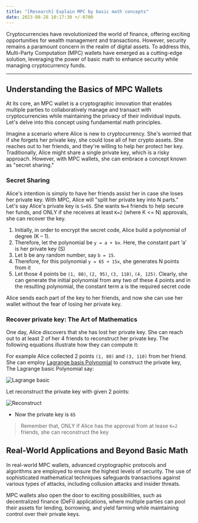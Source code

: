 ```yaml
---
title: "[Research] Explain MPC by basic math concepts"
date: 2023-08-28 10:17:30 +/-0700
---
```


Cryptocurrencies have revolutionized the world of finance, offering exciting opportunities for wealth management and transactions. However, security remains a paramount concern in the realm of digital assets. To address this, Multi-Party Computation (MPC) wallets have emerged as a cutting-edge solution, leveraging the power of basic math to enhance security while managing cryptocurrency funds.

---

## Understanding the Basics of MPC Wallets
At its core, an MPC wallet is a cryptographic innovation that enables multiple parties to collaboratively manage and transact with cryptocurrencies while maintaining the privacy of their individual inputs. Let's delve into this concept using fundamental math principles.

Imagine a scenario where Alice is new to cryptocurrency. She's worried that if she forgets her private key, she could lose all of her crypto assets. She reaches out to her friends, and they're willing to help her protect her key. Traditionally, Alice might share a single private key, which is a risky approach. However, with MPC wallets, she can embrace a concept known as "secret sharing."

### Secret Sharing

Alice's intention is simply to have her friends assist her in case she loses her private key. With MPC, Alice will "split her private key into N parts." Let's say Alice's private key is `S=65`. She wants `N=4` friends to help secure her funds, and ONLY if she receives at least `K=2` (where K <= N) approvals, she can recover the key.

1. Initially, in order to encrypt the secret code, Alice build a polynomial of degree (K – 1).
2. Therefore, let the polynomial be `y = a + bx`. Here, the constant part ‘a’ is her private key (S)
3. Let b be any random number, say `b = 15`.
4. Therefore, for this polynomial `y = 65 + 15x`, she generates N points from it
5. Let those 4 points be `(1, 80)`, `(2, 95)`, `(3, 110)`, `(4, 125)`. Clearly, she can generate the initial polynomial from any two of these 4 points and in the resulting polynomial, the constant term a is the required secret code

Alice sends each part of the key to her friends, and now she can use her wallet without the fear of losing her private key.

### Recover private key: The Art of Mathematics
One day, Alice discovers that she has lost her private key. She can reach out to at least 2 of her 4 friends to reconstruct her private key. The following equations illustrate how they can compute it:

For example Alice collected 2 points `(1, 80)` and `(3, 110)` from her friend. She can employ [Lagrange basis Polynomial](https://en.wikipedia.org/wiki/Lagrange_polynomial) to construct the private key, The Lagrange basic Polynomial say:

![Lagrange basic](https://media.geeksforgeeks.org/wp-content/uploads/20200415120740/math4.png)

Let reconstruct the private key with given 2 points:

![Reconstruct](https://media.geeksforgeeks.org/wp-content/uploads/20200415120713/math3.png)

- Now the private key is `65`

> Remember that, ONLY if Alice has the approval from at lease `K=2` friends, she can reconstruct the key


## Real-World Applications and Beyond Basic Math
In real-world MPC wallets, advanced cryptographic protocols and algorithms are employed to ensure the highest levels of security. The use of sophisticated mathematical techniques safeguards transactions against various types of attacks, including collusion attacks and insider threats.

MPC wallets also open the door to exciting possibilities, such as decentralized finance (DeFi) applications, where multiple parties can pool their assets for lending, borrowing, and yield farming while maintaining control over their private keys.

